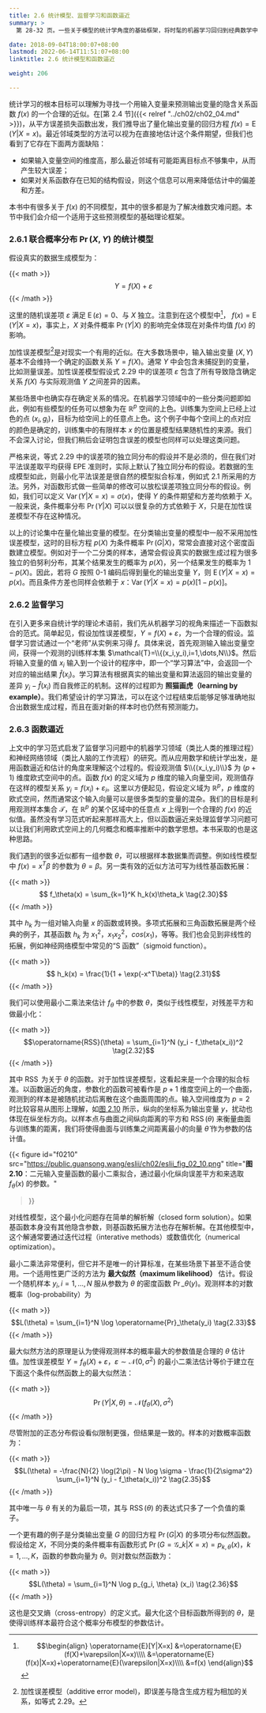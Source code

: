 ```yaml
---
title: 2.6 统计模型、监督学习和函数逼近
summary: >
  第 28-32 页。一些关于模型的统计学角度的基础框架，将时髦的机器学习回归到经典数学中的函数逼近问题和统计学中的概率模型。

date: 2018-09-04T18:00:07+08:00
lastmod: 2022-06-14T11:51:07+08:00
linktitle: 2.6 统计模型和函数逼近

weight: 206

---
```


统计学习的根本目标可以理解为寻找一个用输入变量来预测输出变量的隐含关系函数 $f(x)$ 的一个合理的近似。在[第 2.4 节]({{< relref "../ch02/ch02_04.md" >}})，从平方误差损失函数出发，我们推导出了量化输出变量的回归方程 $f(x)=\operatorname{E}(Y|X=x)$。最近邻域类型的方法可以视为在直接地估计这个条件期望，但我们也看到了它存在下面两方面缺陷：

- 如果输入变量空间的维度高，那么最近邻域有可能距离目标点不够集中，从而产生较大误差；
- 如果对关系函数存在已知的结构假设，则这个信息可以用来降低估计中的偏差和方差。

本书中有很多关于 $f(x)$ 的不同模型，其中的很多都是为了解决维数灾难问题。本节中我们会介绍一个适用于这些预测模型的基础理论框架。

### 2.6.1 联合概率分布 $\operatorname{Pr}(X,Y)$ 的统计模型

假设真实的数据生成模型为：

{{< math >}}
$$ Y = f(X) + \varepsilon \tag{2.29}$$
{{< /math >}}

这里的随机误差项 $\varepsilon$ 满足 $\operatorname{E}(\varepsilon)=0$、与 $X$ 独立。注意到在这个模型中[^1]， $f(x)=\operatorname{E}(Y|X=x)$，事实上，$X$ 对条件概率 $\operatorname{Pr}(Y|X)$ 的影响完全体现在对条件均值 $f(x)$ 的影响。

加性误差模型[^2]是对现实一个有用的近似。在大多数场景中，输入输出变量 $(X,Y)$ 基本不会维持一个确定的函数关系 $Y=f(X)$。通常 $Y$ 中会包含未捕捉到的变量，比如测量误差。加性误差模型假设式 2.29 中的误差项 $\varepsilon$ 包含了所有导致隐含确定关系 $f(X)$ 与实际观测值 $Y$ 之间差异的因素。

某些场景中也确实存在确定关系的情况。在机器学习领域中的一些分类问题即如此，例如有些模型的任务可以想象为在 $\mathbb{R}^p$ 空间的上色。训练集为空间上已经上过色的点 $(x_i,g_i)$，目标为给空间上的任意点上色。这个例子中每个空间上的点对应的颜色是确定的，训练集中的有限样本 $x$ 的位置是模型结果随机性的来源。我们不会深入讨论，但我们稍后会证明包含误差的模型也同样可以处理这类问题。

严格来说，等式 2.29 中的误差项的独立同分布的假设并不是必须的，但在我们对平法误差取平均获得 EPE 准则时，实际上默认了独立同分布的假设。若数据的生成模型如此，则最小化平法误差是很自然的模型拟合标准，例如式 2.1 所采用的方法。另外，对函数形式做一些简单的修改可以放松误差项独立同分布的假设。例如，我们可以定义 $\operatorname{Var}(Y|X=x)=\sigma(x)$，使得 $Y$ 的条件期望和方差均依赖于 $X$。一般来说，条件概率分布 $\operatorname{Pr}(Y|X)$ 可以以很复杂的方式依赖于 $X$，只是在加性误差模型不存在这种情况。

以上的讨论集中在量化输出变量的模型。在分类输出变量的模型中一般不采用加性误差模型，这时的目标方程 $p(X)$ 为条件概率 $\operatorname{Pr}(G|X)$，常常会直接对这个密度函数建立模型。例如对于一个二分类的样本，通常会假设真实的数据生成过程为很多独立的伯努利分布，其某个结果发生的概率为 $p(X)$，另一个结果发生的概率为 $1-p(X)$。因此，若将 $G$ 按照 0-1 编码后得到量化的输出变量 $Y$，则 $\operatorname{E}(Y|X=x)=p(x)$。而且条件方差也同样会依赖于 $x$：$\operatorname{Var}(Y|X=x)=p(x)[1−p(x)]$。

### 2.6.2 监督学习

在引入更多来自统计学的理论术语前，我们先从机器学习的视角来描述一下函数拟合的范式。简单起见，假设加性误差模型，$Y=f(X)+\varepsilon$，为一个合理的假设。监督学习尝试通过一个“老师”从实例来习得 $f$。具体来说，首先观测输入输出变量空间，获得一个观测的训练样本集 $\mathcal{T}=\\{(x_i,y_i),i=1,\dots,N\\}$。然后将输入变量的值 $x_i$ 输入到一个设计的程序中，即一个“学习算法”中，会返回一个对应的输出结果 $\hat{f}(x_i)$。学习算法有根据真实的输出变量和算法返回的输出变量的差异 $y_i-\hat{f}(x_i)$ 而自我修正的机制。这样的过程即为 **照猫画虎（learning by example）**。我们希望设计的学习算法，可以在这个过程结束后能够足够准确地拟合出数据生成过程，而且在面对新的样本时也仍然有预测能力。

### 2.6.3 函数逼近

上文中的学习范式启发了监督学习问题中的机器学习领域（类比人类的推理过程）和神经网络领域（类比人脑的工作流程）的研究。而从应用数学和统计学出发，是用函数逼近和估计的角度来理解这个过程的。假设观测值 $\\{(x_i,y_i)\\}$ 为 $(p+1)$ 维度欧式空间中的点。函数 $f(x)$ 的定义域为 $p$ 维度的输入向量空间，观测值存在这样的模型关系 $y_i=f(x_i)+\varepsilon_i$。这里以方便起见，假设定义域为 $\mathbb{R}^p$，$p$ 维度的欧式空间，然而通常这个输入向量可以是很多类型的变量的混杂。我们的目标是利用观测样本集合 $\mathcal{T}$，在 $\mathbb{R}^p$ 的某个区域中的任意点 $x$ 上得到一个合理的 $f(x)$ 的近似值。虽然没有学习范式听起来那样高大上，但以函数逼近来处理监督学习问题可以让我们利用欧式空间上的几何概念和概率推断中的数学思想。本书采取的也是这种思路。 

我们遇到的很多近似都有一组参数 $\theta$，可以根据样本数据集而调整。例如线性模型中 $f(x)=x^T\beta$ 的参数为 $\theta=\beta$。另一类有效的近似方法可写为线性基函数拓展：

{{< math >}}
$$ f_\theta(x) = \sum_{k=1}^K h_k(x)\theta_k \tag{2.30}$$
{{< /math >}}

其中 $h_k$ 为一组对输入向量 $x$ 的函数或转换。多项式拓展和三角函数拓展是两个经典的例子，其基函数 $h_k$ 为 $x_1^2$，$x_1x_2^2$，$cos(x_1)$，等等。我们也会见到非线性的拓展，例如神经网络模型中常见的“S 函数”（sigmoid function）。

{{< math >}}
$$ h_k(x) = \frac{1}{1 + \exp(-x^T\beta)} \tag{2.31}$$
{{< /math >}}

我们可以使用最小二乘法来估计 $f_\theta$ 中的参数 $\theta$，类似于线性模型，对残差平方和做最小化：

{{< math >}}
$$\operatorname{RSS}(\theta) = \sum_{i=1}^N (y_i - f_\theta(x_i))^2 \tag{2.32}$$
{{< /math >}}

其中 $\operatorname{RSS}$ 为关于 $\theta$ 的函数。对于加性误差模型，这看起来是一个合理的拟合标准。以函数逼近的角度，参数化的函数可被看作是 $p+1$ 维度空间上的一个曲面，观测到的样本是被随机扰动后离散在这个曲面周围的点。输入空间维度为 $p=2$ 时比较容易从图形上理解，如[图 2.10](#figure-f0210) 所示，纵向的坐标系为输出变量 $y$，扰动也体现在纵坐标方向。以样本点与曲面之间纵向距离的平方和 $\operatorname{RSS}(\theta)$ 来衡量曲面与训练集的距离，我们将使得曲面与训练集之间距离最小的向量 $\hat{\theta}$ 作为参数的估计值。

{{< figure
  id="f0210"
  src="https://public.guansong.wang/eslii/ch02/eslii_fig_02_10.png"
  title="**图 2.10**：二元输入变量函数的最小二乘拟合，通过最小化纵向误差平方和来选取 $f_\theta(x)$ 的参数。"
>}}

对线性模型，这个最小化问题存在简单的解析解（closed form solution）。如果基函数本身没有其他隐含参数，则基函数拓展方法也存在解析解。在其他模型中，这个解通常要通过迭代过程（interative methods）或数值优化（numerical optimization）。

最小二乘法非常便利，但它并不是唯一的计算标准，在某些场景下甚至不适合使用。一个适用性更广泛的方法为 **最大似然（maximum likelihood）** 估计。假设一个随机样本 $y_i,i=1,\dots,N$ 服从参数为 $\theta$ 的密度函数 $\operatorname{Pr}\_\theta(y)$。观测样本的对数概率（log-probability）为

{{< math >}}
$$L(\theta) = \sum_{i=1}^N \log \operatorname{Pr}_\theta(y_i) \tag{2.33}$$
{{< /math >}}

最大似然方法的原理是认为使得观测样本的概率最大的参数值是合理的 $\theta$ 估计值。加性误差模型 $Y=f_\theta(X)+\varepsilon$，$\varepsilon\sim\mathcal{N}(0,\sigma^2)$ 的最小二乘法估计等价于建立在下面这个条件似然函数上的最大似然法：

{{< math >}}
$$\operatorname{Pr}(Y|X, \theta) = \mathcal{N}(f_\theta(X), \sigma^2) \tag{2.34}$$
{{< /math >}}

尽管附加的正态分布假设看似限制更强，但结果是一致的。样本的对数概率函数为：

{{< math >}}
$$L(\theta) = -\frac{N}{2} \log(2\pi) - N \log \sigma -
\frac{1}{2\sigma^2} \sum_{i=1}^N (y_i - f_\theta(x_i))^2 \tag{2.35}$$
{{< /math >}}

其中唯一与 $\theta$ 有关的为最后一项，其与 $\operatorname{RSS}(\theta)$ 的表达式只多了一个负值的乘子。

一个更有趣的例子是分类输出变量 $G$ 的回归方程 $\operatorname{Pr}(G|X)$ 的多项分布似然函数。假设给定 $X$，不同分类的条件概率有函数形式 $\operatorname{Pr}(G=\mathcal{G}\_k|X=x)=p_{k,\theta}(x)$，$k=1,\dots,K$，函数的参数向量为 $\theta$。则对数似然函数为：

{{< math >}}
$$L(\theta) = \sum_{i=1}^N \log p_{g_i, \theta} (x_i) \tag{2.36}$$
{{< /math >}}

这也是交叉熵（cross-entropy）的定义式。最大化这个目标函数所得到的 $\theta$，是使得训练样本最符合这个概率分布模型的参数估计。

[^1]: $$\begin{align}
    \operatorname{E}[Y|X=x]
    &=\operatorname{E}(f(X)+\varepsilon|X=x)\\\\
    &=\operatorname{E}(f(x)|X=x)+\operatorname{E}(\varepsilon|X=x)\\\\
    &=f(x)
    \end{align}$$
[^2]: 加性误差模型（additive error model)，即误差与隐含生成方程为相加的关系，如等式 2.29。